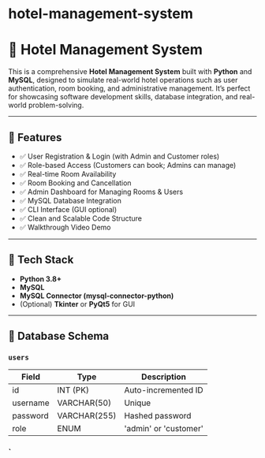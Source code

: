 # hotel-management-system
# 🏨 Hotel Management System

This is a comprehensive **Hotel Management System** built with **Python** and **MySQL**, designed to simulate real-world hotel operations such as user authentication, room booking, and administrative management. It’s perfect for showcasing software development skills, database integration, and real-world problem-solving.

---

## 🚀 Features

- ✅ User Registration & Login (with Admin and Customer roles)
- ✅ Role-based Access (Customers can book; Admins can manage)
- ✅ Real-time Room Availability
- ✅ Room Booking and Cancellation
- ✅ Admin Dashboard for Managing Rooms & Users
- ✅ MySQL Database Integration
- ✅ CLI Interface (GUI optional)
- ✅ Clean and Scalable Code Structure
- ✅ Walkthrough Video Demo

---

## 🧰 Tech Stack

- **Python 3.8+**
- **MySQL**
- **MySQL Connector (mysql-connector-python)**  
- (Optional) **Tkinter** or **PyQt5** for GUI

---

## 🧠 Database Schema

### `users`
| Field     | Type         | Description                     |
|-----------|--------------|---------------------------------|
| id        | INT (PK)     | Auto-incremented ID             |
| username  | VARCHAR(50)  | Unique                          |
| password  | VARCHAR(255) | Hashed password                 |
| role      | ENUM         | 'admin' or 'customer'           |

### `
